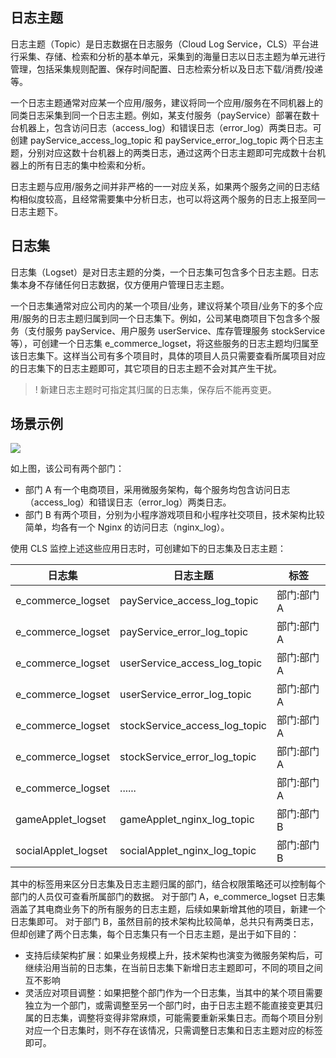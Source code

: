 ## 日志主题

日志主题（Topic）是日志数据在日志服务（Cloud Log Service，CLS）平台进行采集、存储、检索和分析的基本单元，采集到的海量日志以日志主题为单元进行管理，包括采集规则配置、保存时间配置、日志检索分析以及日志下载/消费/投递等。

一个日志主题通常对应某一个应用/服务，建议将同一个应用/服务在不同机器上的同类日志采集到同一个日志主题。例如，某支付服务（payService）部署在数十台机器上，包含访问日志（access_log）和错误日志（error_log）两类日志。可创建 payService_access_log_topic 和 payService_error_log_topic 两个日志主题，分别对应这数十台机器上的两类日志，通过这两个日志主题即可完成数十台机器上的所有日志的集中检索和分析。

日志主题与应用/服务之间并非严格的一一对应关系，如果两个服务之间的日志结构相似度较高，且经常需要集中分析日志，也可以将这两个服务的日志上报至同一日志主题下。



## 日志集

日志集（Logset）是对日志主题的分类，一个日志集可包含多个日志主题。日志集本身不存储任何日志数据，仅方便用户管理日志主题。

一个日志集通常对应公司内的某一个项目/业务，建议将某个项目/业务下的多个应用/服务的日志主题归属到同一个日志集下。例如，公司某电商项目下包含多个服务（支付服务 payService、用户服务 userService、库存管理服务 stockService 等），可创建一个日志集  e_commerce_logset，将这些服务的日志主题均归属至该日志集下。这样当公司有多个项目时，具体的项目人员只需要查看所属项目对应的日志集下的日志主题即可，其它项目的日志主题不会对其产生干扰。

>! 新建日志主题时可指定其归属的日志集，保存后不能再变更。
>

## 场景示例

![](https://qcloudimg.tencent-cloud.cn/raw/4e25a8a18a2a9e3f8cbe885b963e62db.png)

如上图，该公司有两个部门：
- 部门 A 有一个电商项目，采用微服务架构，每个服务均包含访问日志（access_log）和错误日志（error_log）两类日志。
- 部门 B 有两个项目，分别为小程序游戏项目和小程序社交项目，技术架构比较简单，均各有一个 Nginx 的访问日志（nginx_log）。

使用 CLS 监控上述这些应用日志时，可创建如下的日志集及日志主题：

| 日志集              | 日志主题                      | 标签       |
| ------------------- | ----------------------------- | ---------- |
| e_commerce_logset   | payService_access_log_topic   | 部门:部门A |
| e_commerce_logset   | payService_error_log_topic    | 部门:部门A |
| e_commerce_logset   | userService_access_log_topic  | 部门:部门A |
| e_commerce_logset   | userService_error_log_topic   | 部门:部门A |
| e_commerce_logset   | stockService_access_log_topic | 部门:部门A |
| e_commerce_logset   | stockService_error_log_topic  | 部门:部门A |
| e_commerce_logset   | ......                        | 部门:部门A |
| gameApplet_logset   | gameApplet_nginx_log_topic    | 部门:部门B |
| socialApplet_logset | socialApplet_nginx_log_topic  | 部门:部门B |

其中的标签用来区分日志集及日志主题归属的部门，结合权限策略还可以控制每个部门的人员仅可查看所属部门的数据。
对于部门 A，e_commerce_logset 日志集涵盖了其电商业务下的所有服务的日志主题，后续如果新增其他的项目，新建一个日志集即可。
对于部门 B，虽然目前的技术架构比较简单，总共只有两类日志，但却创建了两个日志集，每个日志集只有一个日志主题，是出于如下目的：
- 支持后续架构扩展：如果业务规模上升，技术架构也演变为微服务架构后，可继续沿用当前的日志集，在当前日志集下新增日志主题即可，不同的项目之间互不影响
- 灵活应对项目调整：如果把整个部门作为一个日志集，当其中的某个项目需要独立为一个部门，或需调整至另一个部门时，由于日志主题不能直接变更其归属的日志集，调整将变得非常麻烦，可能需要重新采集日志。而每个项目分别对应一个日志集时，则不存在该情况，只需调整日志集和日志主题对应的标签即可。
